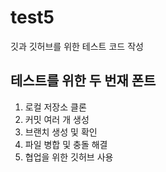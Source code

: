# test5
깃과 깃허브를 위한 테스트 코드 작성
## 테스트를 위한 두 번재 폰트
1. 로컬 저장소 클론
2. 커밋 여러 개 생성
3. 브랜치 생성 및 확인
4. 파일 병합 및 충돌 해결
5. 협업을 위한 깃허브 사용
